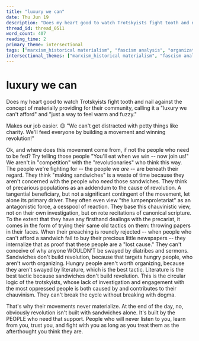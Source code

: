 ```yaml
---
title: "luxury we can"
date: Thu Jun 19
description: "Does my heart good to watch Trotskyists fight tooth and nail against the concept of materially providing for their community, calling it a 'luxury we can't..."
thread_id: thread_0511
word_count: 407
reading_time: 2
primary_theme: intersectional
tags: ["marxism_historical materialism", "fascism analysis", "organizational theory"]
intersectional_themes: ["marxism_historical materialism", "fascism analysis", "organizational theory"]
---
```


# luxury we can

Does my heart good to watch Trotskyists fight tooth and nail against the concept of materially providing for their community, calling it a "luxury we can't afford" and "just a way to feel warm and fuzzy."

Makes our job easier. 😌 "We can't get distracted with petty things like charity. We'll feed everyone by building a movement and winning revolution!"

Ok, and where does this movement come from, if not the people who need to be fed? Try telling those people "You'll eat when we win -- now join us!" We aren't in "competition" with the "revolutionaries" who think this way. The people we're fighting for -- the people we *are* -- are beneath their regard. They think "making sandwiches" is a waste of time because they aren't concerned with the people who *need* those sandwiches. They think of precarious populations as an addendum to the cause of revolution. A tangential beneficiary, but not a significant contingent of the movement, let alone its primary driver. They often even view "the lumpenproletariat" as an antagonistic force, a cesspool of reaction. They base this chauvinistic view, not on their own investigation, but on rote recitations of canonical scripture. To the extent that they have any firsthand dealings with the precariat, it comes in the form of trying their same old tactics on them: throwing papers in their faces. When their preaching is roundly rejected -- when people who can't afford a sandwich fail to buy their precious little newspapers -- they internalize that as proof that these people are a "lost cause." They can't conceive of why anyone WOULDN'T be swayed by diatribes and sermons. Sandwiches don't build revolution, because that targets hungry people, who aren't worth organizing. Hungry people aren't worth organizing, because they aren't swayed by literature, which is the best tactic. Literature is the best tactic because sandwiches don't build revolution. This is the circular logic of the trotskyists, whose lack of investigation and engagement with the most oppressed people is both caused by and contributes to their chauvinism. They can't break the cycle without breaking with dogma.

That's why their movements never materialize. At the end of the day, no, obviously revolution isn't built with sandwiches alone. It's built by the PEOPLE who need that support. People who will never listen to you, learn from you, trust you, and fight with you as long as you treat them as the afterthought you think they are.